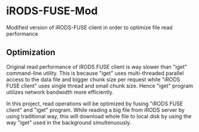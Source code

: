 iRODS-FUSE-Mod
==============

Modified version of iRODS-FUSE client in order to optimize file read performance

Optimization
------------

Original read performance of iRODS FUSE client is way slower than "iget" command-line utility. This is because "iget" uses multi-threaded parallel access to the data file and bigger chunk size per request while "iRODS FUSE client" uses single thread and small chunk size. Hence "iget" program utilizes network bandwidth more efficiently.

In this project, read operations will be optimized by fusing "iRODS FUSE client" and "iget" program. While reading a big file from iRODS server by using traditional way, this will download whole file to local disk by using the way "iget" used in the background simultenuously.

